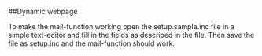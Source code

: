 ##Dynamic webpage

To make the mail-function working open the setup.sample.inc file in a simple
text-editor and fill in the fields as described in the file.
Then save the file as setup.inc and the mail-function should work.
